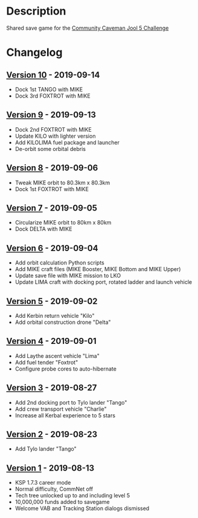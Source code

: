# Description

Shared save game for the [Community Caveman Jool 5 Challenge](https://forum.kerbalspaceprogram.com/index.php?/topic/187070-community-caveman-jool-5-mission/)

# Changelog

## [Version 10](https://github.com/maneatingape/community-caveman-jool-5/releases/tag/v10) - 2019-09-14

- Dock 1st TANGO with MIKE
- Dock 3rd FOXTROT with MIKE

## [Version 9](https://github.com/maneatingape/community-caveman-jool-5/releases/tag/v9) - 2019-09-13

- Dock 2nd FOXTROT with MIKE
- Update KILO with lighter version
- Add KILOLIMA fuel package and launcher
- De-orbit some orbital debris

## [Version 8](https://github.com/maneatingape/community-caveman-jool-5/releases/tag/v8) - 2019-09-06

- Tweak MIKE orbit to 80.3km x 80.3km
- Dock 1st FOXTROT with MIKE

## [Version 7](https://github.com/maneatingape/community-caveman-jool-5/releases/tag/v7) - 2019-09-05

- Circularize MIKE orbit to 80km x 80km
- Dock DELTA with MIKE

## [Version 6](https://github.com/maneatingape/community-caveman-jool-5/releases/tag/v6) - 2019-09-04

- Add orbit calculation Python scripts
- Add MIKE craft files (MIKE Booster, MIKE Bottom and MIKE Upper)
- Update save file with MIKE mission to LKO
- Update LIMA craft with docking port, rotated ladder and launch vehicle

## [Version 5](https://github.com/maneatingape/community-caveman-jool-5/releases/tag/v5) - 2019-09-02

- Add Kerbin return vehicle "Kilo"
- Add orbital construction drone "Delta"

## [Version 4](https://github.com/maneatingape/community-caveman-jool-5/releases/tag/v4) - 2019-09-01

- Add Laythe ascent vehicle "Lima"
- Add fuel tender "Foxtrot"
- Configure probe cores to auto-hibernate

## [Version 3](https://github.com/maneatingape/community-caveman-jool-5/releases/tag/v3) - 2019-08-27

- Add 2nd docking port to Tylo lander "Tango"
- Add crew transport vehicle "Charlie"
- Increase all Kerbal experience to 5 stars

## [Version 2](https://github.com/maneatingape/community-caveman-jool-5/releases/tag/v2) - 2019-08-23

- Add Tylo lander "Tango"

## [Version 1](https://github.com/maneatingape/community-caveman-jool-5/releases/tag/v1) - 2019-08-13

- KSP 1.7.3 career mode
- Normal difficulty, CommNet off
- Tech tree unlocked up to and including level 5
- 10,000,000 funds added to savegame
- Welcome VAB and Tracking Station dialogs dismissed